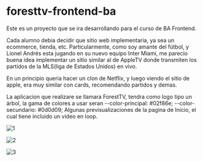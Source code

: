 # foresttv-frontend-ba
Este es un proyecto que se ira desarrollando para el curso de BA Frontend. 

Cada alumno debia decidir que sitio web implementaria, ya sea un ecommerce, tienda, etc. Particularmente, como soy amante del fútbol, y Lionel Andrés esta jugando en su nuevo equipo 
Inter Miami, me parecio buena idea implementar un sitio similar al de AppleTV donde transmiten los partidos de la MLS(liga de Estados Unidos) en vivo.

En un principio queria hacer un clon de Netflix, y luego viendo el sitio de apple, era muy similar con cards, recomendando partidos y demas.

La aplicacion que realizare se llamara ForestTV, tendra como logo tipo un árbol, la gama de colores a usar seran 
--color-principal: #02f86e; 
--color-secundario: #0d0d09;
Algunas previsualizaciones de la pagina de Inicio, el cual tiene incluido un video en loop.

![1](https://github.com/BrianDobler/foresttv-frontend-ba/assets/54556977/fe7b73d4-f9c3-4606-98da-290ba54f92bd)


![2](https://github.com/BrianDobler/foresttv-frontend-ba/assets/54556977/0d08fe4c-cb79-4aa9-b0e1-028236410bf0)


![3](https://github.com/BrianDobler/foresttv-frontend-ba/assets/54556977/4170068f-c0ab-417c-a6c9-21f843e16be8)

